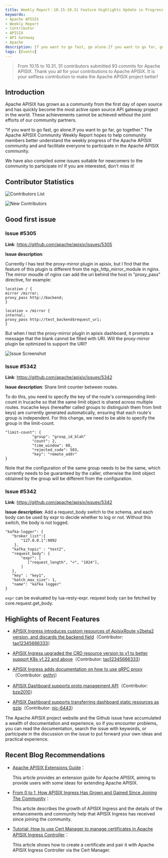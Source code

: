 ```yaml
---
title: Weekly Report｜10.15-10.31 Feature Highlights Update in Progress
keywords:
- Apache APISIX
- Weekly Report
- Contributor
- APISIX
- API Gateway
- Apache
description: If you want to go fast, go alone.If you want to go far, go together. The Apache APISIX Community Weekly Report hopes to help community members better understand the weekly progress of the Apache APISIX community and and facilitate everyone to participate in the Apache APISIX community.
tags: [Events]
---
```


> From 10.15 to 10.31, 31 contributors submitted 93 commits for Apache APISIX. Thank you all for your contributions to Apache APISIX. It is your selfless contribution to make the Apache APISIX project better!

<!--truncate-->

## Introduction

Apache APISIX has grown as a community from the first day of open source and has quickly become the most active open source API gateway project in the world. These achievements cannot be achieved without the joint efforts of our community partners.

"If you want to go fast, go alone.If you want to go far, go together." The Apache APISIX Community Weekly Report hopes to help community members better understand the weekly progress of the Apache APISIX community and and facilitate everyone to participate in the Apache APISIX community.

We have also compiled some issues suitable for newcomers to the community to participate in! If you are interested, don't miss it!

## Contributor Statistics

![Contributors List](https://static.apiseven.com/202108/1635733917401-732f84d0-24a1-4c31-acea-4e45f5e56816.png)

![New Contributors](https://static.apiseven.com/202108/1635735281818-c6cb23ce-4242-44ee-a569-38a46b607253.31eng)

## Good first issue

### Issue #5305

**Link**: https://github.com/apache/apisix/issues/5305

**Issue description**:

Currently I has test the proxy-mirror plugin in apisix, but I find that the feature of this plugin is different from the ngx_http_mirror_module in nginx. The mirror moudle of nginx can add the uri behind the host in "proxy_pass" directive, for example:

```
location / {
mirror /mirror;
proxy_pass http://backend;
}

location = /mirror {
internal;
proxy_pass http://test_backend$request_uri;
}
```

But when I test the proxy-mirror plugin in apisix dashboard, it prompts a message that the blank cannot be filled with URI. Will the proxy-mirror plugin be optimized to support the URI?

![Issue Screenshot](https://static.apiseven.com/202108/1635734126653-8fe4c1e7-5b9a-4e78-b747-fb30cbae7f36.png)

### Issue #5342

**Link**: https://github.com/apache/apisix/issues/5342

**Issue description**: Share limit counter between routes.

To do this, you need to specify the key of the route's corresponding limit-count in lrucache so that the same limit object is shared across multiple routes. lrucache keys (hereafter called groups to distinguish them from limit keys) are currently generated automatically, ensuring that each route's group is independent. For this change, we need to be able to specify the group in the limit-count.

```
"limit-count": {
            "group": "group_id_blah"
            "count": 2,
            "time_window": 60,
            "rejected_code": 503,
            "key": "remote_addr"
}
```

Note that the configuration of the same group needs to be the same, which currently needs to be guaranteed by the caller, otherwise the limit object obtained by the group will be different from the configuration.

### Issue #5342

**Link**: https://github.com/apache/apisix/issues/5342

**Issue description**: Add a request_body switch to the schema, and each body can be used by expr to decide whether to log or not. Without this switch, the body is not logged.

```
"kafka-logger": {
   "broker_list":{
       "127.0.0.1":9092
    },
   "kafka_topic" : "test2",
   "request_body": {
       "expr": [
          ["request_length", "<", "1024"],
       ]
   },
   "key" : "key1",
   "batch_max_size": 1,
   "name": "kafka logger"
}
```

`expr` can be evaluated by lua-resty-expr. request body can be fetched by core.request.get_body.

## Highlights of Recent Features

- [APISIX Ingress introduces custom resources of ApisixRoute v2beta2 version, and discards the backend field](https://github.com/apache/apisix-ingress-controller/pull/698)（Contributor: [tao12345666333](https://github.com/tao12345666333)）

- [APISIX Ingress upgraded the CRD resource version to v1 to better support K8s v1.22 and above](https://github.com/apache/apisix-ingress-controller/pull/697)（Contributor: [tao12345666333](https://github.com/tao12345666333)）

- [APISIX Ingress adds documentation on how to use gRPC proxy](https://github.com/apache/apisix-ingress-controller/pull/699)（Contributor: [gxthrj](https://github.com/gxthrj)）

- [APISIX Dashboard supports proto management API](https://github.com/apache/apisix-dashboard/pull/2099)（Contributor: [bzp2010](https://github.com/bzp2010)）

- [APISIX Dashboard supports transferring dashboard static resources as gzip](https://github.com/apache/apisix-dashboard/pull/2178)（Contributor: [nic-6443](https://github.com/nic-6443)）

The Apache APISIX project website and the Github issue have accumulated a wealth of documentation and experience, so if you encounter problems, you can read the documentation, search the issue with keywords, or participate in the discussion on the issue to put forward your own ideas and practical experience.

## Recent Blog Recommendations

- [Apache APISIX Extensions Guide](http://apisix.apache.org/blog/2021/10/29/Extension-guide)：

  This article provides an extension guide for Apache APISIX, aiming to provide users with some ideas for extending Apache APISIX.

- [From 0 to 1, How APISIX Ingress Has Grown and Gained Since Joining The Community](https://apisix.apache.org/blog/2021/10/26/APISIX-Ingress/)：

  This article describes the growth of APISIX Ingress and the details of the enhancements and community help that APISIX Ingress has received since joining the community.

- [Tutorial: How to use Cert Manager to manage certificates in Apache APISIX Ingress Controller](https://apisix.apache.org/blog/2021/10/22/cert-manager-in-ingress/)：

  This article shows how to create a certificate and pair it with Apache APISIX Ingress Controller via the Cert Manager.
